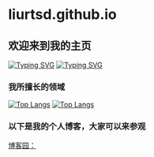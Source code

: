 # liurtsd.github.io
## 欢迎来到我的主页
[![Typing SVG](https://readme-typing-svg.herokuapp.com?font=Fira+Code&pause=1000&width=435&lines=%E6%9C%89%E5%BF%97%E8%80%85%EF%BC%8C%E4%BA%8B%E7%AB%9F%E6%88%90)](https://git.io/typing-svg)
<a href="https://git.io/typing-svg"><img src="https://readme-typing-svg.herokuapp.com?font=Fira+Code&pause=1000&width=435&lines=%E6%9C%89%E5%BF%97%E8%80%85%EF%BC%8C%E4%BA%8B%E7%AB%9F%E6%88%90" alt="Typing SVG" /></a>



### 我所擅长的领域
[![Top Langs](https://github-readme-stats.vercel.app/api/top-langs/?username=liurtsd)](https://github.com/anuraghazra/github-readme-stats)
[![Top Langs](https://github-readme-stats.vercel.app/api/top-langs/?username=liurstd&layout=compact)](https://github.com/anuraghazra/github-readme-stats)

### 以下是我的个人博客，大家可以来参观

[博客园： ](https://home.cnblogs.com/u/liuyang-cn/)
